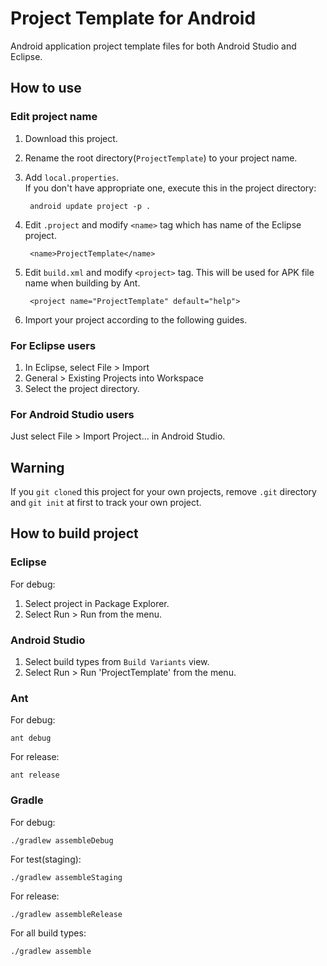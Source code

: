 Project Template for Android
====

Android application project template files for both Android Studio and Eclipse.

## How to use

### Edit project name

1. Download this project.
1. Rename the root directory(`ProjectTemplate`) to your project name.
1. Add `local.properties`.  
   If you don't have appropriate one, execute this in the project directory:

        android update project -p .

1. Edit `.project` and modify `<name>` tag which has name of the Eclipse project.

        <name>ProjectTemplate</name>

1. Edit `build.xml` and modify `<project>` tag.
   This will be used for APK file name when building by Ant.

        <project name="ProjectTemplate" default="help">

1. Import your project according to the following guides.

### For Eclipse users

1. In Eclipse, select File > Import
1. General > Existing Projects into Workspace
1. Select the project directory.

### For Android Studio users

Just select File > Import Project... in Android Studio.

## Warning

If you `git clone`d this project for your own projects,
remove `.git` directory and `git init` at first to track your own project.

## How to build project

### Eclipse

For debug:

1. Select project in Package Explorer.
1. Select Run > Run from the menu.

### Android Studio

1. Select build types from `Build Variants` view.
1. Select Run > Run 'ProjectTemplate' from the menu.

### Ant

For debug:

    ant debug

For release:

    ant release

### Gradle

For debug:

    ./gradlew assembleDebug

For test(staging):

    ./gradlew assembleStaging

For release:

    ./gradlew assembleRelease

For all build types:

    ./gradlew assemble
